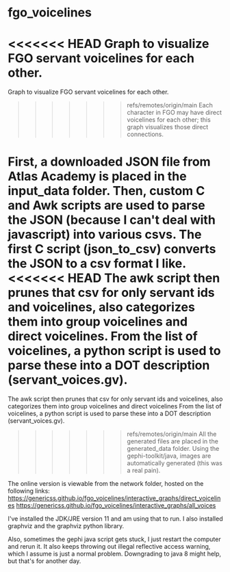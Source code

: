 # fgo_voicelines
<<<<<<< HEAD
Graph to visualize FGO servant voicelines for each other.
=======
Graph to visualize FGO servant voicelines for each other. 
>>>>>>> refs/remotes/origin/main
Each character in FGO may have direct voicelines for each other; this graph visualizes those direct connections. 

First, a downloaded JSON file from Atlas Academy is placed in the input_data folder.
Then, custom C and Awk scripts are used to parse the JSON (because I can't deal with javascript) into various csvs. 
The first C script (json_to_csv) converts the JSON to a csv format I like.
<<<<<<< HEAD
The awk script then prunes that csv for only servant ids and voicelines, also categorizes them into group voicelines and direct voicelines.
From the list of voicelines, a python script is used to parse these into a DOT description (servant_voices.gv).
=======
The awk script then prunes that csv for only servant ids and voicelines, also categorizes them into group voicelines and direct voicelines
From the list of voicelines, a python script is used to parse these into a DOT description (servant_voices.gv). 
>>>>>>> refs/remotes/origin/main
All the generated files are placed in the generated_data folder. 
Using the gephi-toolkit/java, images are automatically generated (this was a real pain). 

The online version is viewable from the network folder, hosted on the following links:
	https://genericss.github.io/fgo_voicelines/interactive_graphs/direct_voicelines
	https://genericss.github.io/fgo_voicelines/interactive_graphs/all_voices

I've installed the JDK/JRE version 11 and am using that to run. I also installed graphviz and the graphviz python library. 

Also, sometimes the gephi java script gets stuck, I just restart the computer and rerun it. 
It also keeps throwing out illegal reflective access warning, which I assume is just a normal problem.
Downgrading to java 8 might help, but that's for another day. 

